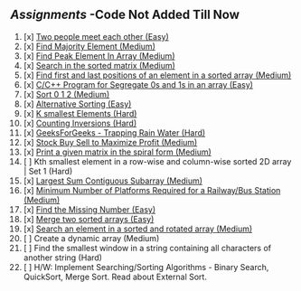 ## *Assignments* -Code Not Added Till Now

1.  [x] [Two people meet each other (Easy)](https://github.com/R-I-T-I-K/CP_CipherSchools/tree/main/Day%201/Assignments/A.%20Two%20people%20meet%20each%20other%20(Easy))
2.  [x] [Find Majority Element (Medium)](https://github.com/R-I-T-I-K/CP_CipherSchools/tree/main/Day%201/Assignments/B.%20Find%20Majority%20Element%20(Medium))
3.  [x] [Find Peak Element In Array (Medium)](https://github.com/R-I-T-I-K/CP_CipherSchools/tree/main/Day%201/Assignments/C.%20Find%20Peak%20Element%20In%20Array%20(Medium))
4.  [x] [Search in the sorted matrix (Medium)](https://github.com/R-I-T-I-K/CP_CipherSchools/tree/main/Day%201/Assignments/D.%20Search%20in%20the%20sorted%20matrix%20(Medium))
5.  [x] [Find first and last positions of an element in a sorted array (Medium)](https://github.com/R-I-T-I-K/CP_CipherSchools/tree/main/Day%201/Assignments/E.%20Find%20first%20and%20last%20positions%20of%20an%20element%20in%20a%20sorted%20array%20(Medium))
6.  [x] [C/C++ Program for Segregate 0s and 1s in an array (Easy)](https://github.com/R-I-T-I-K/CP_CipherSchools/tree/main/Day%201/Assignments/F.%20Segregate%200s%20and%201s%20in%20an%20array%20(Easy))
7.  [x] [Sort 0 1 2 (Medium)](https://github.com/R-I-T-I-K/CP_CipherSchools/tree/main/Day%201/Assignments/G.%20Sort%200%201%202%20(Medium))
8.  [x] [Alternative Sorting (Easy)](https://github.com/R-I-T-I-K/CP_CipherSchools/tree/main/Day%201/Assignments/H.%20Alternative%20Sorting%20(Easy))
9.  [x] [K smallest Elements (Hard)](https://github.com/R-I-T-I-K/CP_CipherSchools/tree/main/Day%201/Assignments/I.%20K%20smallest%20Elements%20(Hard))
10. [x] [Counting Inversions (Hard)](https://github.com/R-I-T-I-K/CP_CipherSchools/tree/main/Day%201/Assignments/J.%20Counting%20Inversions%20(Hard))
11. [x] [GeeksForGeeks - Trapping Rain Water (Hard)](https://github.com/R-I-T-I-K/CP_CipherSchools/tree/main/Day%201/Assignments/K.%20Trapping%20Rain%20Water%20(Hard))
12. [x] [Stock Buy Sell to Maximize Profit (Medium)](https://github.com/R-I-T-I-K/CP_CipherSchools/tree/main/Day%201/Assignments/L.%20Stock%20Buy%20Sell%20to%20Maximize%20Profit%20(Medium))
13. [x] [Print a given matrix in the spiral form (Medium)](https://github.com/R-I-T-I-K/CP_CipherSchools/tree/main/Day%201/Assignments/M.%20Print%20a%20given%20matrix%20in%20the%20spiral%20form%20(Medium))
14. [ ] Kth smallest element in a row-wise and column-wise sorted 2D array | Set 1 (Hard)
15. [x] [Largest Sum Contiguous Subarray (Medium)](https://github.com/R-I-T-I-K/CP_CipherSchools/tree/main/Day%201/Assignments/O.%20Largest%20Sum%20Contiguous%20Subarray%20(Medium))
16. [x] [Minimum Number of Platforms Required for a Railway/Bus Station (Medium)](https://github.com/R-I-T-I-K/CP_CipherSchools/blob/main/Day%201/Assignments/P.%20Minimum%20Number%20of%20Platforms%20Required%20for%20a%20Railway%20Station%20(Medium))
17. [x] [Find the Missing Number (Easy)](https://github.com/R-I-T-I-K/CP_CipherSchools/tree/main/Day%201/Assignments/Q.%20Find%20the%20Missing%20Number%20(Easy))
18. [x] [Merge two sorted arrays (Easy)](https://github.com/R-I-T-I-K/CP_CipherSchools/tree/main/Day%201/Assignments/R.%20Merge%20two%20sorted%20arrays%20(Easy))
19. [x] [Search an element in a sorted and rotated array (Medium)](https://github.com/R-I-T-I-K/CP_CipherSchools/tree/main/Day%201/Assignments/S.%20Search%20an%20element%20in%20a%20sorted%20and%20rotated%20array%20(Medium))
20. [ ] Create a dynamic array (Medium)
21. [ ] Find the smallest window in a string containing all characters of another string (Hard)
22. [ ] H/W: Implement Searching/Sorting Algorithms - Binary Search, QuickSort, Merge Sort. Read about External Sort.
